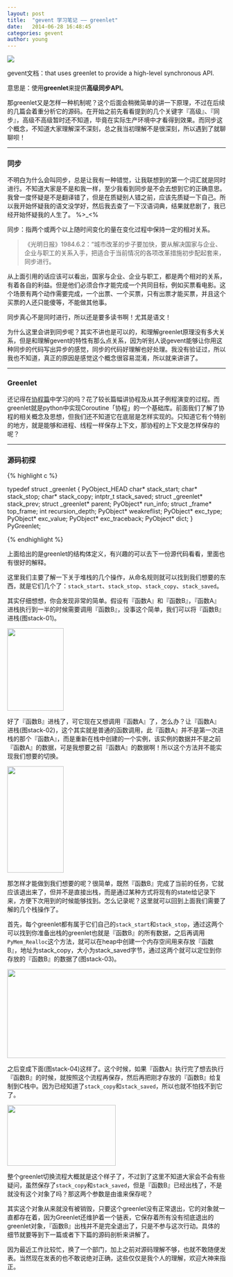 ```yaml
---
layout: post
title:  "gevent 学习笔记 —— greenlet"
date:   2014-06-28 16:48:45
categories: gevent
author: young
---
```


![](http://young-py.github.io/imgs/yyzt2.jpg)

gevent文档：that uses greenlet to provide a high-level synchronous API.

意思是：使用**greenlet**来提供**高级同步API**。

那greenlet又是怎样一种机制呢？这个后面会稍微简单的讲一下原理，不过在后续的几篇会着重分析它的源码。在开始之前先看看提到的几个关键字『高级』、『同步』，高级不高级暂时还不知道，毕竟在实际生产环境中才看得到效果。而同步这个概念，不知道大家理解深不深刻，总之我当初理解不是很深刻，所以遇到了就聊聊呗！

-----

### **同步**

不明白为什么会叫同步，总是让我有一种错觉，让我联想到的第一个词汇就是同时进行。不知道大家是不是和我一样，至少我看到同步是不会去想到它的正确意思。我曾一度怀疑是不是翻译错了，但是在质疑别人错之前，应该先质疑一下自己。所以我开始怀疑我的语文没学好，然后我去查了一下汉语词典，结果就悲剧了，我已经开始怀疑我的人生了。 %>_<%

同步：指两个或两个以上随时间变化的量在变化过程中保持一定的相对关系。

>《光明日报》1984.6.2：“城市改革的步子要加快，要从解决国家与企业、企业与职工的关系入手，把适合于当前情况的各项改革措施初步配起套来，同步进行。

从上面引用的话应该可以看出，国家与企业、企业与职工，都是两个相对的关系，有着各自的利益。但是他们必须合作才能完成一个共同目标，例如买票看电影。这个场景有两个动作需要完成，一个出票、一个买票，只有出票才能买票，并且这个买票的人还只能傻等，不能做其他事。

同步真心不是同时进行，所以还是要多读书啊！尤其是语文！

为什么这里会讲到同步呢？其实不讲也是可以的，和理解greenlet原理没有多大关系，但是和理解gevent的特性有那么点关系，因为听别人说gevent能够让你用这种同步的代码写出异步的感觉，同步的代码好理解也好处理。我没有验证过，所以我也不知道，真正的原因是感觉这个概念很容易混淆，所以就来讲讲了。

-----

### **Greenlet**

还记得在<a style="border-bottom: 2px solid #ecf0f1;" href="http://blog.segmentfault.com/young_ipython/1190000000534263">协程篇</a>中学习的吗？花了较长篇幅讲协程及从其子例程演变的过程。而greenlet就是python中实现Coroutine「协程」的一个基础库。前面我们了解了协程的相关概念及思想，但我们还不知道它在底层是怎样实现的。只知道它有个特别的地方，就是能够和进程、线程一样保存上下文，那协程的上下文是怎样保存的呢？

-----

### **源码初探**

{% highlight c %}

typedef struct _greenlet {
    PyObject_HEAD
    char* stack_start;
    char* stack_stop;
    char* stack_copy;
    intptr_t stack_saved;
    struct _greenlet* stack_prev;
    struct _greenlet* parent;
    PyObject* run_info;
    struct _frame* top_frame;
    int recursion_depth;
    PyObject* weakreflist;
    PyObject* exc_type;
    PyObject* exc_value;
    PyObject* exc_traceback;
    PyObject* dict;
} PyGreenlet;

{% endhighlight %}

上面给出的是greenlet的结构体定义，有兴趣的可以去下一份源代码看看，里面也有很好的解释。

这里我们主要了解一下关于堆栈的几个操作，从命名规则就可以找到我们想要的东西，就是它们几个了：`stack_start`、`stack_stop`、`stack_copy`、`stack_saved`。

其实仔细想想，你会发现非常的简单。假设有『函数A』和『函数B』，『函数A』进栈执行到一半的时候需要调用『函数B』，没事这个简单，我们可以将『函数B』进栈(图stack-01)。

<img style="width:130px; height:190px;" src="http://young-py.github.io/imgs/gevent2-03.png">

好了『函数B』进栈了，可它现在又想调用『函数A』了，怎么办？让『函数A』进栈(图stack-02)，这个其实就是普通的函数调用，此『函数A』并不是第一次进栈的那个『函数A』，而是重新在栈中创建的一个实例，该实例的数据并不是之前『函数A』的数据，可是我想要之前『函数A』的数据啊！所以这个方法并不能实现我们想要的切换。

<img style="width:130px; height:245px;" src="http://young-py.github.io/imgs/gevent2-04.png">

那怎样才能做到我们想要的呢？很简单，既然『函数B』完成了当前的任务，它就应该退出来了，但并不是直接出栈，而是通过某种方式将现有的state给记录下来，方便下次用到的时候能够找到。怎么记录呢？这里就可以回到上面我们需要了解的几个栈操作了。

首先，每个greenlet都有属于它们自己的`stack_start`和`stack_stop`，通过这两个可以找到你准备出栈的greenlet也就是『函数B』的所有数据，之后再调用`PyMem_Realloc`这个方法，就可以在heap中创建一个内存空间用来存放『函数B』，地址为stack_copy，大小为stack_saved字节，通过这两个就可以定位到你存放的『函数B』的数据了(图stack-03)。

<img style="width:575px; height:205px;" src="http://young-py.github.io/imgs/gevent2-05.png">

之后变成下面(图stack-04)这样了。这个时候，如果『函数A』执行完了想去执行『函数B』的时候，就按照这个流程再保存，然后再把刚才存放的『函数B』给复制到C栈中。因为已经知道了`stack_copy`和`stack_saved`，所以也就不怕找不到它了。

<img style="width:250px; height:140px;" src="http://young-py.github.io/imgs/gevent2-06.png">

整个greenlet切换流程大概就是这个样子了，不过到了这里不知道大家会不会有些疑问，虽然保存了`stack_copy`和`stack_saved`，但是『函数B』已经出栈了，不是就没有这个对象了吗？那这两个参数是由谁来保存呢？

其实这个对象从来就没有被销毁，只要这个greenlet没有正常退出，它的对象就一直都存在着，因为Greenlet还维护着一个链表，它保存着所有没有彻底退出的greenlet对象，『函数B』出栈并不是完全退出了，只是不参与这次行动。具体的细节就要等到下一篇或者下下篇的源码剖析来讲解了。

因为最近工作比较忙，换了一个部门，加上之前对源码理解不够，也就不敢随便发表。当然现在发表的也不敢说绝对正确，这些仅仅是我个人的理解，欢迎大神来指正。














